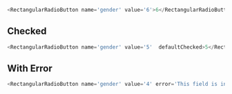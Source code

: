 ```js
<RectangularRadioButton name='gender' value='6'>6</RectangularRadioButton>
```
## Checked
```js
<RectangularRadioButton name='gender' value='5'  defaultChecked>5</RectangularRadioButton>
```
## With Error
```js
<RectangularRadioButton name='gender' value='4' error='This field is invalid'>4</RectangularRadioButton>
```
